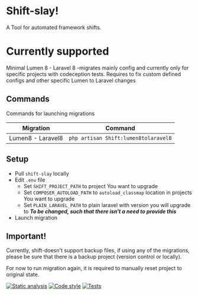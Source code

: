 # Shift-slay!

A Tool for automated framework shifts.


# Currently supported
Minimal Lumen 8 - Laravel 8 -migrates mainly config and currently only for specific projects with codeception tests. Requires to fix custom defined configs and other specific Lumen to Laravel changes



## Commands

Commands for launching migrations

|        Migration        |Command                        
|----------------|-------------------------------------|
|Lumen8 - Laravel8|`php artisan Shift:lumen8tolaravel8`         


## Setup

- Pull `shift-slay` locally
- Edit `.env` file
    -  Set `SHIFT_PROJECT_PATH` to project You want to upgrade
    - Set `COMPOSER_AUTOLOAD_PATH` to `autoload_classmap` location in projects You want to upgrade
    - Set `PLAIN_LARAVEL_PATH` to plain laravel with version you will upgrade to ***To be changed, such that there isn't a need to provide this***
- Launch migration


## Important!
Currently, shift-doesn't support backup files, if using any of the migrations, please be sure that there is a backup project (version control or locally).

For now to run migration again, it is required to manually reset project to original state.

[![Static analysis](https://github.com/MartinsRucevskis/shift-slay/actions/workflows/stan.yml/badge.svg)](https://github.com/MartinsRucevskis/shift-slay/actions/workflows/stan.yml)
[![Code style](https://github.com/MartinsRucevskis/shift-slay/actions/workflows/pint.yml/badge.svg)](https://github.com/MartinsRucevskis/shift-slay/actions/workflows/pint.yml)
[![Tests](https://github.com/MartinsRucevskis/shift-slay/actions/workflows/laravel.yml/badge.svg)](https://github.com/MartinsRucevskis/shift-slay/actions/workflows/laravel.yml)
